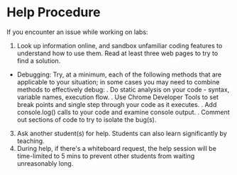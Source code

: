 # Help Procedure

If you encounter an issue while working on labs:
1. Look up information online, and sandbox unfamiliar coding features to understand how to use them. Read at least three web pages to try to find a solution.
- Debugging: Try, at a minimum, each of the following methods that are applicable to your situation; in some cases you may need to combine methods to effectively debug:
  . Do static analysis on your code - syntax, variable names, execution flow.
  . Use Chrome Developer Tools to set break points and single step through your code as it executes.
  . Add console.log() calls to your code and examine console output.
  . Comment out sections of code to try to isolate the bug(s).
3. Ask another student(s) for help. Students can also learn significantly by teaching.
4. During help, if there's a whiteboard request, the help session will be time-limited to 5 mins to prevent other students from waiting unreasonably long.
